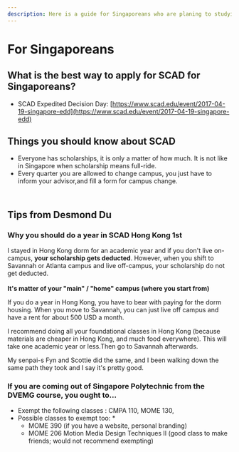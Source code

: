 ```yaml
---
description: Here is a guide for Singaporeans who are planing to studying at SCAD
---
```


# For Singaporeans

## What is the best way to apply for SCAD for Singaporeans?

* SCAD Expedited Decision Day: [https://www.scad.edu/event/2017-04-19-singapore-edd](https://www.scad.edu/event/2017-04-19-singapore-edd)

## Things you should know about SCAD

* Everyone has scholarships, it is only a matter of how much. It is not like in Singapore when scholarship means full-ride.
* Every quarter you are allowed to change campus, you just have to inform your advisor,and fill a form for campus change.

\
**Tips from Desmond Du**
------------------------

### **Why you should do a year in SCAD Hong Kong 1st**

I stayed in Hong Kong dorm for an academic year and if you don't live on-campus, **your scholarship gets deducted**. However, when you shift to Savannah or Atlanta campus and live off-campus, your scholarship do not get deducted.\
\
**It's matter of your "main" / "home" campus (where you start from)**

If you do a year in Hong Kong, you have to bear with paying for the dorm housing. When you move to Savannah, you can just live off campus and have a rent for about 500 USD a month.&#x20;

I recommend doing all your foundational classes in Hong Kong (because materials are cheaper in Hong Kong, and much food everywhere). This will take one academic year or less.Then go to Savannah afterwards.

My senpai-s Fyn and Scottie did the same, and I been walking down the same path they took and I say it's pretty good.

### If you are coming out of Singapore Polytechnic from the DVEMG course, you ought to...

* Exempt the following classes : CMPA 110, MOME 130, &#x20;
* Possible classes to exempt too:
  *
    * MOME 390 (if you have a website, personal branding)
    *   MOME 206 Motion Media Design Techniques II (good class to make friends; would not recommend exempting)



##

